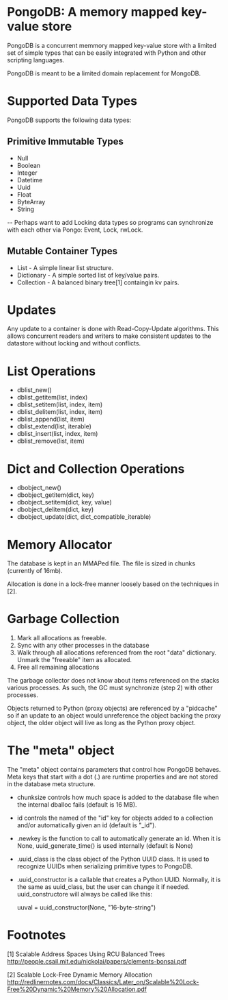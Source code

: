 PongoDB: A memory mapped key-value store
========================================

PongoDB is a concurrent memmory mapped key-value store with a limited
set of simple types that can be easily integrated with Python and other
scripting languages.

PongoDB is meant to be a limited domain replacement for MongoDB.

Supported Data Types
====================

PongoDB supports the following data types:

Primitive Immutable Types
-------------------------
* Null
* Boolean
* Integer
* Datetime
* Uuid
* Float
* ByteArray
* String

-- Perhaps want to add Locking data types so programs can synchronize
   with each other via Pongo: Event, Lock, rwLock.

Mutable Container Types
-----------------------
* List - A simple linear list structure.
* Dictionary - A simple sorted list of key/value pairs.
* Collection - A balanced binary tree[1] containgin kv pairs.

Updates
=======

Any update to a container is done with Read-Copy-Update algorithms.
This allows concurrent readers and writers to make consistent updates
to the datastore without locking and without conflicts.

List Operations
===============

* dblist_new()
* dblist_getitem(list, index)
* dblist_setitem(list, index, item)
* dblist_delitem(list, index, item)
* dblist_append(list, item)
* dblist_extend(list, iterable)
* dblist_insert(list, index, item)
* dblist_remove(list, item)

Dict and Collection Operations
===============
* dbobject_new()
* dbobject_getitem(dict, key)
* dbobject_setitem(dict, key, value)
* dbobject_delitem(dict, key)
* dbobject_update(dict, dict_compatible_iterable)

Memory Allocator
================
The database is kept in an MMAPed file.  The file is sized in
chunks (currently of 16mb).  

Allocation is done in a lock-free manner loosely based on the techniques
in [2].


Garbage Collection
==================
  1.  Mark all allocations as freeable.
  2.  Sync with any other processes in the database
  3.  Walk through all allocations referenced from the
      root "data" dictionary.  Unmark the "freeable" item
      as allocated.
  4.  Free all remaining allocations

The garbage collector does not know about items referenced on the
stacks various processes.  As such, the GC must synchronize (step 2)
with other processes.

Objects returned to Python (proxy objects) are referenced by a "pidcache"
so if an update to an object would unreference the object backing the
proxy object, the older object will live as long as the Python proxy object.

The "meta" object
=================
The "meta" object contains parameters that control how PongoDB behaves.
Meta keys that start with a dot (.) are runtime properties and are not
stored in the database meta structure.

* chunksize controls how much space is added to the database file when
  the internal dballoc fails (default is 16 MB).

* id controls the named of the "id" key for objects added to a collection
  and/or automatically given an id (default is "_id").

* .newkey is the function to call to automatically generate an id.  When
  it is None, uuid_generate_time() is used internally (default is None)

* .uuid_class is the class object of the Python UUID class.  It is used
  to recognize UUIDs when serializing primitive types to PongoDB.

* .uuid_constructor is a callable that creates a Python UUID.  Normally,
  it is the same as uuid_class, but the user can change it if needed.
  uuid_constructore will always be called like this:

    uuval = uuid_constructor(None, "16-byte-string")

Footnotes
=========
[1] Scalable Address Spaces Using RCU Balanced Trees 
    http://people.csail.mit.edu/nickolai/papers/clements-bonsai.pdf

[2] Scalable Lock-Free Dynamic Memory Allocation
    http://redlinernotes.com/docs/Classics/Later_on/Scalable%20Lock-Free%20Dynamic%20Memory%20Allocation.pdf

